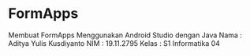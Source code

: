 # FormApps
Membuat FormApps Menggunakan Android Studio dengan Java
Nama  : Aditya Yulis Kusdiyanto
NIM   : 19.11.2795
Kelas : S1 Informatika 04
